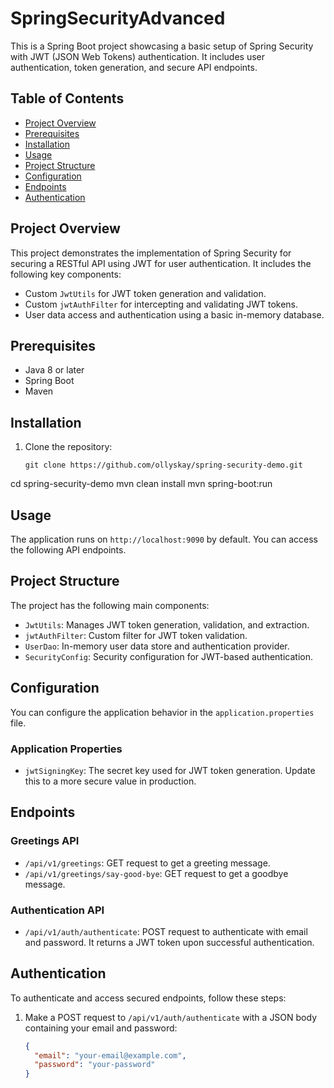 # SpringSecurityAdvanced

This is a Spring Boot project showcasing a basic setup of Spring Security with JWT (JSON Web Tokens) authentication. It includes user authentication, token generation, and secure API endpoints.

## Table of Contents
- [Project Overview](#project-overview)
- [Prerequisites](#prerequisites)
- [Installation](#installation)
- [Usage](#usage)
- [Project Structure](#project-structure)
- [Configuration](#configuration)
- [Endpoints](#endpoints)
- [Authentication](#authentication)

## Project Overview

This project demonstrates the implementation of Spring Security for securing a RESTful API using JWT for user authentication. It includes the following key components:

- Custom `JwtUtils` for JWT token generation and validation.
- Custom `jwtAuthFilter` for intercepting and validating JWT tokens.
- User data access and authentication using a basic in-memory database.

## Prerequisites

- Java 8 or later
- Spring Boot
- Maven

## Installation

1. Clone the repository:
   ```shell
   git clone https://github.com/ollyskay/spring-security-demo.git

cd spring-security-demo
mvn clean install
mvn spring-boot:run

## Usage

The application runs on `http://localhost:9090` by default. You can access the following API endpoints.

## Project Structure

The project has the following main components:

- `JwtUtils`: Manages JWT token generation, validation, and extraction.
- `jwtAuthFilter`: Custom filter for JWT token validation.
- `UserDao`: In-memory user data store and authentication provider.
- `SecurityConfig`: Security configuration for JWT-based authentication.

## Configuration

You can configure the application behavior in the `application.properties` file.

### Application Properties

- `jwtSigningKey`: The secret key used for JWT token generation. Update this to a more secure value in production.

## Endpoints

### Greetings API

- `/api/v1/greetings`: GET request to get a greeting message.
- `/api/v1/greetings/say-good-bye`: GET request to get a goodbye message.

### Authentication API

- `/api/v1/auth/authenticate`: POST request to authenticate with email and password. It returns a JWT token upon successful authentication.

## Authentication

To authenticate and access secured endpoints, follow these steps:

1. Make a POST request to `/api/v1/auth/authenticate` with a JSON body containing your email and password:

   ```json
   {
     "email": "your-email@example.com",
     "password": "your-password"
   }


